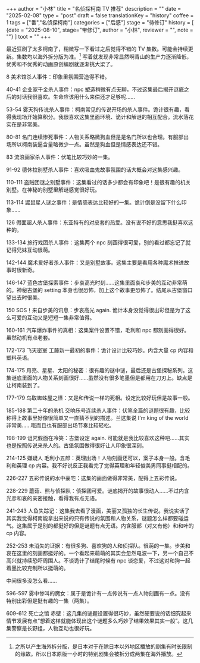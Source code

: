 +++
author = "小林"
title = "名侦探柯南 TV 推荐"
description = ""
date = "2025-02-08"
type = "post"
draft = false
translationKey = "history"
coffee = 1
tags = ["番","名侦探柯南"]
categories = ["后感"]
stage = "待修订"
history = [
  {date = "2025-08-10", stage="带修订", author = "小林", reviewer = "", note = ""}
]
toot = ""
+++

最近狂刷了太多柯南了，稍微写一下看过之后觉得不错的 TV 集数。可能会持续更新。集数均以海外拆分版为准。[^1]
写着就发现非常显然啊青山的生产力逐渐降低，优秀和不优秀的动画原创编剧就逐渐挑大梁了。

8 美术馆杀人事件：印象里氛围营造得不错。

40-41 企业家千金杀人事件：npc 塑造稍微有点无聊，不过这集最后揭开谜底之后的对话我很喜欢。生命应该用什么来偿还才足够呢……

53-54 雾天狗传说杀人事件：柯南常见的传说开场的杀人事件。诡计很有趣，看得我现场开始算积分。我很喜欢这集里面环境、诡计和解谜的相互配合。流水落花实在是非常美。

80-81 名门连续惨死事件：人物关系略微狗血但是是名门所以也合理。有服部出场所以柯南装逼含量略微少一点。虽然是狗血但是情感表达还不错。

83 流浪画家杀人事件：伏笔比较巧妙的一集。

91-92 德休拉别墅杀人事件：喜欢吸血鬼故事氛围的话大概会对这集感兴趣。

110-111 盗贼团谜之别墅事件：这集看过的话多少都会有印象吧！是很有趣的机关别墅。在神秘的别墅里解谜感觉很好玩。

113-114 鼹鼠星人谜之事件：是情感表达比较好的一集。诡计倒是没留下什么印象……

126 假面超人杀人事件：东亚特有的对皮套的热爱。没有说不好的意思我挺喜欢这种的。

133-134 旅行戏团杀人事件：这集两个 npc 刻画得很可爱，别的看过都忘记了就记得兄妹互动很萌。

142-144 魔术爱好者杀人事件：又是别墅故事。这集主要是看用各种魔术推进故事时很新奇。

146-147 蓝色古堡探索事件：步哀高光时刻……这集里面哀和步美的互动非常萌的。神秘古堡的 setting 本身也很恐怖，加上这个故事更恐怖了。结尾从古堡窗口望出去时很美。

150 SOS！来自步美的讯息：步哀高光 again. 诡计本身没觉得很出彩但是为了这么可爱的互动又是短短一集非常值得。

160-161 汽车爆炸事件的真相：这集案件设置不错，毛利和 npc 都刻画得很好。虽然动机有点老套。

172-173 飞天密室 工藤新一最初的事件：诡计设计比较巧妙。内含大量 cp 内容和塑料英语。

174-175 月亮、星星、太阳的秘密：很有趣的谜中谜，最后还是古堡探秘系列。这集谜底里面的人物关系刻画很好……虽然没有很多笔墨但是都用在刀刃上。缺点是让柯南装到了。

177-179 鸟取蜘蛛屋之怪：又是和传说一样的死相。设定比较好玩但是故事一般。

185-188 第二十年的杀机 交响乐号连续杀人事件：伏笔全篇的谜题很有趣，比较称得上故事里好像很简单又一直猜不到的描述。兰这集说 I'm king of the world 非常美……哦而且也有服部出场节奏比较轻松。

198-199 诅咒假面在冷笑：古堡设定 again. 可能就是我比较喜欢这种吧……其实也是按照传说来杀人的。古堡氛围做得很好让人印象很深刻。

214-125 嫌疑人 毛利小五郎：英理出场！人物刻画还可以，案子本身一般。含毛利和英理 cp 内容。我不好说反正我看完了觉得英理和年轻俊美男同事挺相配的。

226-227 五彩传说的水中豪宅：这集的画面做得非常美，配得上五彩传说。

228-229 蘑菇、熊与侦探队：侦探团可爱。谜底揭开的故事很动人……不过内含光彦和哀的亲密接触，看得我有点无语。

241-243 人鱼失踪记：这集我去看了漫画，美丽又孤独的长生传说。我说实话了其实我觉得柯南能拿出来说的只有传说的氛围和人物关系，谜题怎么样都要碰运气。这集属于是别的都挺好的但是谜题有点无语。内含服部（对又有他）和和叶的 cp 内容。

252-253 未消失的证据：有很多狗、喜欢狗的人和侦探队。很萌的一集。步美和哀在这里的刻画都挺好的。一个看起来萌萌的其实会忽然电波一下，另一个自己不高兴就持续恐吓周围人。不谈诡计了结尾时候有 npc 谈恋爱，不过这对和狗一起着墨比较克制所以挺萌的。

中间很多没怎么看……

596-597 雾中惨叫的魔女：属于是诡计有一点传说有一点人物刻画有一点。没有特别出彩但是挺有趣的一集（两集）。

609-612 死亡之馆 赤壁：这几集的谜题设置得很巧妙，虽然硬要说的话细究起来情节发展有点“想着这样就能体现出这个谜题多么巧妙了结果效果其实一般”。这几集警察是长野组，人物互动也很好玩。

[^1]: 之所以产生海外拆分版，是日本对于在除日本以外地区播放的剧集有时长限制的缘故。所以日本原版一小时的特别剧集会被拆分成两集在海外播放。